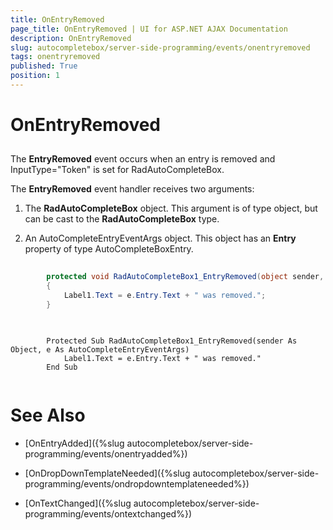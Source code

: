```yaml
---
title: OnEntryRemoved
page_title: OnEntryRemoved | UI for ASP.NET AJAX Documentation
description: OnEntryRemoved
slug: autocompletebox/server-side-programming/events/onentryremoved
tags: onentryremoved
published: True
position: 1
---
```


# OnEntryRemoved



## 

The __EntryRemoved__ event occurs when an entry is removed and InputType="Token" is set for RadAutoCompleteBox.

The __EntryRemoved__ event handler receives two arguments:

1. The __RadAutoCompleteBox__ object. This argument is of type object, but can be cast to the __RadAutoCompleteBox__ type.

1. An AutoCompleteEntryEventArgs object. This object has an __Entry__ property of type AutoCompleteBoxEntry.



````C#
	
		protected void RadAutoCompleteBox1_EntryRemoved(object sender, AutoCompleteEntryEventArgs e)
		{
			Label1.Text = e.Entry.Text + " was removed.";
		}
	
````
````VB.NET
	
	    Protected Sub RadAutoCompleteBox1_EntryRemoved(sender As Object, e As AutoCompleteEntryEventArgs)
	        Label1.Text = e.Entry.Text + " was removed."
	    End Sub
	
````


# See Also

 * [OnEntryAdded]({%slug autocompletebox/server-side-programming/events/onentryadded%})

 * [OnDropDownTemplateNeeded]({%slug autocompletebox/server-side-programming/events/ondropdowntemplateneeded%})

 * [OnTextChanged]({%slug autocompletebox/server-side-programming/events/ontextchanged%})
